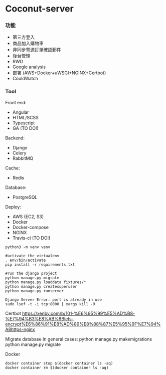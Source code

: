 # Coconut-server

### 功能

- 第三方登入
- 商品加入購物車
- 非同步寄送訂單確認郵件
- 後台管理
- RWD
- Google analysis
- 部署 (AWS+Docker+uWSGI+NGINX+Certbot)
- CouldWatch

### Tool

Front end:
 - Angular
 - HTML/SCSS
 - Typescript
 - GA (TO DO!)
 
 Backend:
 - Django
 - Celery
 - RabbitMQ
 
 Cache:
 - Redis
 
 Database:
 - PostgreSQL
 
 Deploy:
 - AWS (EC2, S3)
 - Docker
 - Docker-compose
 - NGINX
 - Travis-ci (TO DO!)

```
python3 -m venv venv

#activate the virtualenv
. env/bin/activate
pip install -r requirements.txt

#run the django project
python manage.py migrate
python manage.py loaddata fixtures/*
python manage.py createsuperuser
python manage.py runserver 

Django Server Error: port is already in use
sudo lsof -t -i tcp:8000 | xargs kill -9
```
Certbot
https://xenby.com/b/101-%E6%95%99%E5%AD%B8-%E7%94%B3%E8%AB%8Blets-encrypt%E6%86%91%E8%AD%89%E8%88%87%E5%95%9F%E7%94%A8https-nginx

Migrate database
In general cases:
python manage.py makemigrations
python manage.py migrate

Docker
```
docker container stop $(docker container ls -aq)
docker container rm $(docker container ls -aq)
```
